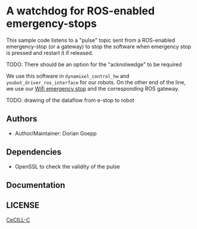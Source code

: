 # A watchdog for ROS-enabled emergency-stops
This sample code listens to a "pulse" topic sent from a ROS-enabled emergency-stop (or a gateway) to stop the software when emergency stop is pressed and restart it if released.

TODO: There should be an option for the "acknolwedge" to be required

We use this software in `dynamixel_control_hw` and `youbot_driver_ros_interface` for our robots. On the other end of the line, we use our [Wifi emergency stop][esp8266-estop] and the corresponding ROS gateway.

TODO: drawing of the dataflow from e-stop to robot

## Authors

- Author/Maintainer: Dorian Goepp

## Dependencies

- OpenSSL to check the validity of the pulse

## Documentation


## LICENSE

[CeCILL-C]

[CeCILL-C]: http://www.cecill.info/index.en.html
[esp8266-estop]: https://gitlab.inria.fr/dgoepp/esp8266_e_stop
[gateway]: https://gitlab.inria.fr/dgoepp/estop-gateway